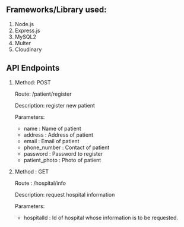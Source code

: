 <h2>Frameworks/Library used:</h2>
<ol>
  <li>Node.js</li>
  <li>Express.js</li>
  <li>MySQL2</li>
  <li>Multer</li>
  <li>Cloudinary</li>
</ol>

<h2>API Endpoints</h2>
<ol>
  <li>
    <p>Method: POST</p>
    <p>Route: /patient/register</p>
    <p>Description: register new patient
    <p>Parameters: </p>
    <ul>
      <li>name : Name of patient</li>
      <li>address : Address of patient</li>
      <li>email : Email of patient</li>
      <li>phone_number : Contact of patient</li>
      <li>password : Password to register </li>
      <li>patient_photo : Photo of patient</li>
    </ul>
  </li>

  <li>
    <p>Method : GET</p>
    <p>Route : /hospital/info</p>
    <p>Description: request hospital information</p>
    <p>Parameters: </p>
    <ul>
      <li>hospitalId : Id of hospital whose information is to be requested.</li>
    </ul>
  </li>
</ol>
